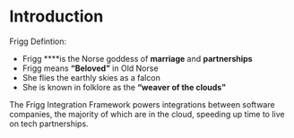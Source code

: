 # Introduction

Frigg Defintion:

* Frigg ****is the Norse goddess of **marriage** and **partnerships** 
* Frigg means **“Beloved”** in Old Norse
* She flies the earthly skies as a falcon
* She is known in folklore as the **“weaver of the clouds”**

  
The Frigg Integration Framework powers integrations between software companies, the majority of which are in the cloud, speeding up time to live on tech partnerships.



